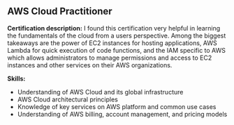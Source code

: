 ## AWS Cloud Practitioner

**Certification description:** I found this certification very helpful in learning the fundamentals of the cloud from a users perspective. Among the biggest takeaways are the power of EC2 instances for hosting applications, AWS Lambda for quick execution of code functions, and the IAM specific to AWS which allows administrators to manage permissions and access to EC2 instances and other services on their AWS organizations. 

**Skills:**
* Understanding of AWS Cloud and its global infrastructure
* AWS Cloud architectural principles
* Knowledge of key services on AWS platform and common use cases
* Understanding of AWS billing, account management, and pricing models

